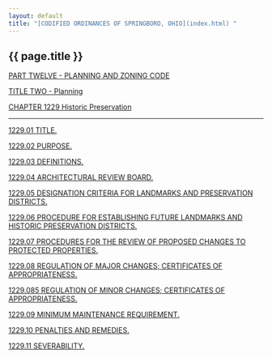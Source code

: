 ```yaml
---
layout: default 
title: "[CODIFIED ORDINANCES OF SPRINGBORO, OHIO](index.html) "
---
```


{{ page.title }}
----------------

[PART TWELVE - PLANNING AND ZONING CODE](465ba412.html)

[TITLE TWO - Planning](4687a412.html)

[CHAPTER 1229 Historic Preservation](47baa412.html)

---

[1229.01 TITLE.](47cba412.html)

[1229.02 PURPOSE.](47cfa412.html)

[1229.03 DEFINITIONS.](47e6a412.html)

[1229.04 ARCHITECTURAL REVIEW BOARD.](480ca412.html)

[1229.05 DESIGNATION CRITERIA FOR LANDMARKS AND PRESERVATION
DISTRICTS.](4860a412.html)

[1229.06 PROCEDURE FOR ESTABLISHING FUTURE LANDMARKS AND HISTORIC
PRESERVATION DISTRICTS.](486ca412.html)

[1229.07 PROCEDURES FOR THE REVIEW OF PROPOSED CHANGES TO PROTECTED
PROPERTIES.](487aa412.html)

[1229.08 REGULATION OF MAJOR CHANGES; CERTIFICATES OF
APPROPRIATENESS.](488aa412.html)

[1229.085 REGULATION OF MINOR CHANGES; CERTIFICATES OF
APPROPRIATENESS.](48a8a412.html)

[1229.09 MINIMUM MAINTENANCE REQUIREMENT.](48aba412.html)

[1229.10 PENALTIES AND REMEDIES.](48b1a412.html)

[1229.11 SEVERABILITY.](48bda412.html)
